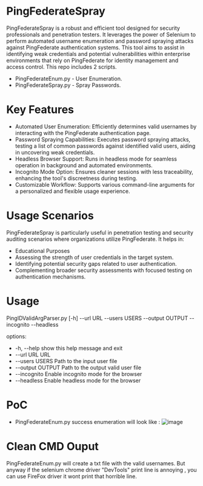 # PingFederateSpray
PingFederateSpray is a robust and efficient tool designed for security professionals and penetration testers. It leverages the power of Selenium to perform automated username enumeration and password spraying attacks against PingFederate authentication systems. This tool aims to assist in identifying weak credentials and potential vulnerabilities within enterprise environments that rely on PingFederate for identity management and access control.
This repo includes 2 scripts. 
* PingFederateEnum.py - User Enumeration.
* PingFederateSpray.py - Spray Passwords.

# Key Features
* Automated User Enumeration: Efficiently determines valid usernames by interacting with the PingFederate authentication page.
* Password Spraying Capabilities: Executes password spraying attacks, testing a list of common passwords against identified valid users, aiding in uncovering weak credentials.
* Headless Browser Support: Runs in headless mode for seamless operation in background and automated environments.
* Incognito Mode Option: Ensures cleaner sessions with less traceability, enhancing the tool's discreetness during testing.
* Customizable Workflow: Supports various command-line arguments for a personalized and flexible usage experience.
  
# Usage Scenarios
PingFederateSpray is particularly useful in penetration testing and security auditing scenarios where organizations utilize PingFederate. It helps in:
* Educational Purposes
* Assessing the strength of user credentials in the target system.
* Identifying potential security gaps related to user authentication.
* Complementing broader security assessments with focused testing on authentication mechanisms.

# Usage
PingIDValidArgParser.py [-h] --url URL --users USERS --output OUTPUT --incognito --headless

options:
*  -h, --help       show this help message and exit
*  --url URL        URL
*  --users USERS    Path to the input user file
*  --output OUTPUT  Path to the output valid user file
*  --incognito      Enable incognito mode for the browser
*  --headless       Enable headless mode for the browser

# PoC 
* PingFederateEnum.py success enumeration will look like : 
![image](https://github.com/MorielHarush/PingFederateSpray/assets/93482738/cb592823-3329-44ad-8e77-15ec24de04b0)

# Clean CMD Ouput
PingFederateEnum.py will create a txt file with the valid usernames. 
But anyway if the selenium chrome driver "DevTools" print line is annoying , you can use FireFox driver it wont print that horrible line.
